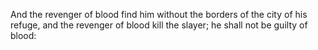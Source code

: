 And the revenger of blood find him without the borders of the city of his refuge, and the revenger of blood kill the slayer; he shall not be guilty of blood:
